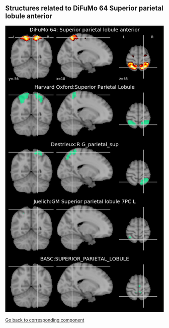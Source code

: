 


## Structures related to DiFuMo 64 Superior parietal lobule anterior

![33](33.jpg "Structures related to DiFuMo 64 Superior parietal lobule anterior")

[Go back to corresponding component](https://parietal-inria.github.io/DiFuMo/64/html/33.html)